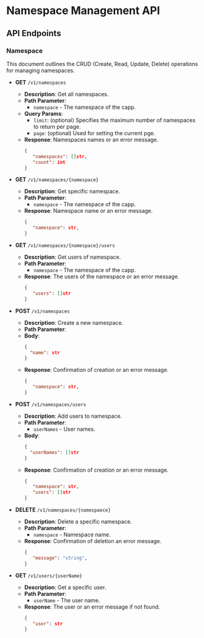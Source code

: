 # Namespace Management API

## API Endpoints

### Namespace

This document outlines the CRUD (Create, Read, Update, Delete) operations for managing namespaces.

- **GET** `/v1/namespaces`
  - **Description**: Get all namespaces.
  - **Path Parameter**:
    - `namespace` - The namespace of the capp.
  - **Query Params**:
    - `limit`: (optional) Specifies the maximum number of namespaces to return per page.
    - `page`: (optional) Used for setting the current pge.
  - **Response**: Namespaces names or an error message.
    ```json
    {
       "namespaces": []str,
       "count": int
    }
    ```

- **GET** `/v1/namespaces/{namespace}`
  - **Description**: Get specific namespace.
  - **Path Parameter**: 
    - `namespace` - The namespace of the capp.
  - **Response**: Namespace name or an error message.
    ```json
    {
       "namespace": str,
    }
    ```

- **GET** `/v1/namespaces/{namespace}/users`
  - **Description**: Get users of namespace.
  - **Path Parameter**:
    -  `namespace` - The namespace of the capp.
  - **Response**: The users of the namespace or an error message.
    ```json
    {
       "users": []str 
    }
    ```

- **POST** `/v1/namespaces`
  - **Description**: Create a new namespace.
  - **Path Parameter**:
  - **Body**:
    ```json
    {
      "name": str
    }
    ```
  - **Response**: Confirmation of creation or an error message.
    ```json
    {
       "namespace": str,
    }
    ```

- **POST** `/v1/namespaces/users`
  - **Description**: Add users to namespace.
  - **Path Parameter**:
    - `userNames` - User names.
  - **Body**:
    ```json
    {
      "userNames": []str
    }
    ```
  - **Response**: Confirmation of creation or an error message.
    ```json
    {
       "namespace": str,
       "users": []str
    }
    ```

- **DELETE** `/v1/namespaces/{namespaece}`
  - **Description**: Delete a specific namespace.
  - **Path Parameter**:
    - `namespace` - Namespace name.
  - **Response**: Confirmation of deletion an error message.
    ```json
    {
       "message": "string",
    }
    ```

- **GET** `/v1/users/{userName}`
  - **Description**: Get a specific user.
  - **Path Parameter**:
    - `userName` - The user name.
  - **Response**: The user or an error message if not found.
    ```json
    {
       "user": str
    }
    ```
